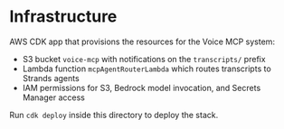 # Infrastructure

AWS CDK app that provisions the resources for the Voice MCP system:

- S3 bucket `voice-mcp` with notifications on the `transcripts/` prefix
- Lambda function `mcpAgentRouterLambda` which routes transcripts to Strands agents
- IAM permissions for S3, Bedrock model invocation, and Secrets Manager access

Run `cdk deploy` inside this directory to deploy the stack.
